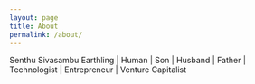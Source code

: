 ```yaml
---
layout: page
title: About
permalink: /about/
---
```


Senthu Sivasambu
Earthling | Human | Son | Husband | Father | Technologist | Entrepreneur | Venture Capitalist 
